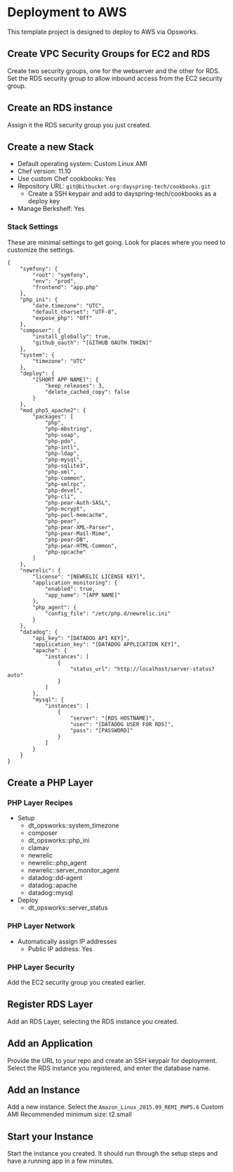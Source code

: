 # Deployment to AWS

This template project is designed to deploy to AWS via Opsworks.


## Create VPC Security Groups for EC2 and RDS
Create two security groups, one for the webserver and the other for RDS. Set the RDS security group to allow inbound access from the EC2 security group.


## Create an RDS instance
Assign it the RDS security group you just created.


## Create a new Stack
- Default operating system: Custom Linux AMI
- Chef version: 11.10
- Use custom Chef cookbooks: Yes
- Repository URL: `git@bitbucket.org:dayspring-tech/cookbooks.git`
    - Create a SSH keypair and add to dayspring-tech/cookbooks as a deploy key
- Manage Berkshelf: Yes

### Stack Settings
These are minimal settings to get going. Look for places where you need to customize the settings.
```
{
    "symfony": {
        "root": "symfony",
        "env": "prod",
        "frontend": "app.php"
    },
    "php_ini": {
        "date.timezone": "UTC",
        "default_charset": "UTF-8",
        "expose_php": "Off"
    },
    "composer": {
        "install_globally": true,
        "github_oauth": "[GITHUB OAUTH TOKEN]"
    },
    "system": {
        "timezone": "UTC"
    },
    "deploy": {
        "[SHORT APP NAME]": {
            "keep_releases": 3,
            "delete_cached_copy": false
        }
    },
    "mod_php5_apache2": {
        "packages": [
            "php",
            "php-mbstring",
            "php-soap",
            "php-pdo",
            "php-intl",
            "php-ldap",
            "php-mysql",
            "php-sqlite3",
            "php-xml",
            "php-common",
            "php-xmlrpc",
            "php-devel",
            "php-cli",
            "php-pear-Auth-SASL",
            "php-mcrypt",
            "php-pecl-memcache",
            "php-pear",
            "php-pear-XML-Parser",
            "php-pear-Mail-Mime",
            "php-pear-DB",
            "php-pear-HTML-Common",
            "php-opcache"
        ]
    },
    "newrelic": {
        "license": "[NEWRELIC LICENSE KEY]",
        "application_monitoring": {
            "enabled": true,
            "app_name": "[APP NAME]"
        },
        "php_agent": {
            "config_file": "/etc/php.d/newrelic.ini"
        }
    },
    "datadog": {
        "api_key": "[DATADOG API KEY]",
        "application_key": "[DATADOG APPLICATION KEY]",
        "apache": {
            "instances": [
                {
                    "status_url": "http://localhost/server-status?auto"
                }
            ]
        },
        "mysql": {
            "instances": [
                {
                    "server": "[RDS HOSTNAME]",
                    "user": "[DATADOG USER FOR RDS]",
                    "pass": "[PASSWORD]"
                }
            ]
        }
    }
}
```


## Create a PHP Layer
### PHP Layer Recipes
- Setup
  - dt_opsworks::system_timezone
  - composer
  - dt_opsworks::php_ini
  - clamav
  - newrelic
  - newrelic::php_agent
  - newrelic::server_monitor_agent
  - datadog::dd-agent
  - datadog::apache
  - datadog::mysql
- Deploy
  - dt_opsworks::server_status

### PHP Layer Network
- Automatically assign IP addresses
  - Public IP address: Yes

### PHP Layer Security
Add the EC2 security group you created earlier.


## Register RDS Layer
Add an RDS Layer, selecting the RDS instance you created.


## Add an Application
Provide the URL to your repo and create an SSH keypair for deployment. Select the RDS instance you registered, and enter the database name.


## Add an Instance
Add a new instance.
Select the `Amazon_Linux_2015.09_REMI_PHP5.6` Custom AMI
Recommended minimum size: t2.small


## Start your Instance
Start the instance you created. It should run through the setup steps and have a running app in a few minutes.